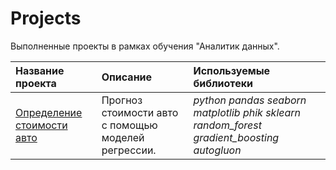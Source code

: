 # Projects
Выполненные проекты в рамках обучения "Аналитик данных".

| Название проекта | Описание | Используемые библиотеки | 
| :---------------------- | :---------------------- | :---------------------- |
| [Определение стоимости авто](car_price) | Прогноз стоимости авто с помощью моделей регрессии. | *python pandas seaborn matplotlib phik sklearn random_forest gradient_boosting autogluon* |
